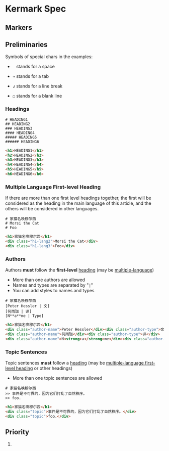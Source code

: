 # Kermark Spec

## Markers

## Preliminaries

Symbols of special chars in the examples:

- ` ` stands for a space

- `→` stands for a tab

- `↲` stands for a line break

- `▢` stands for a blank line

### Headings

```kermark
# HEADING1
## HEADING2
### HEADING3
#### HEADING4
##### HEADING5
###### HEADING6
```

```html
<h1>HEADING1</h1>
<h2>HEADING2</h2>
<h3>HEADING3</h3>
<h4>HEADING4</h4>
<h5>HEADING5</h5>
<h6>HEADING6</h6>
```

### Multiple Language First-level Heading

If there are more than one first level headings together, the first will be considered as the heading in the main language of this article, and the others will be considered in other languages.

```kermark
# 家猫名唤穆尔西
# Morsi the Cat
# Foo
```

```html
<h1>家猫名唤穆尔西</h1>
<div class="h1-lang2">Morsi the Cat</div>
<div class="h1-lang3">Foo</div>
```

### Authors

Authors **must** follow the **first-level** [heading](#headings) (may be [multiple-language](#multiple-language-first-level-heading))

- More than one authors are allowed
- Names and types are separated by "`|`"
- You can add styles to names and types

```kermark
# 家猫名唤穆尔西
[Peter Hessler | 文]
[何雨珈 | 译]
[N**a**me | Type]
```

```html
<h1>家猫名唤穆尔西</h1>
<div class="author-name">Peter Hessler</div><div class="author-type">文</div>
<div class="author-name">何雨珈</div><div class="author-type">译</div>
<div class="author-name">N<strong>a</strong>me</div><div class="author-type">Type</div>
```

### Topic Sentences

Topic sentences **must** follow a [heading](#headings) (may be [multiple-language first-level heading](#multiple-language-first-level-heading) or other headings)

- More than one topic sentences are allowed

```kermark
# 家猫名唤穆尔西
>> 事件是不可靠的，因为它们打乱了自然秩序。
>> foo.
```

```html
<h1>家猫名唤穆尔西</h1>
<div class="topic">事件是不可靠的，因为它们打乱了自然秩序。</div>
<div class="topic">foo.</div>
```

### 

## Priority

1.

